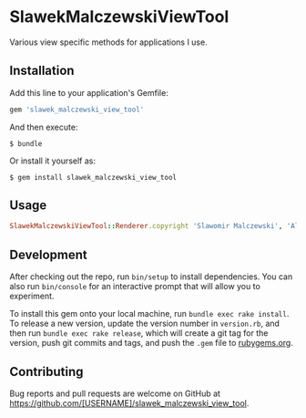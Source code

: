 # SlawekMalczewskiViewTool

Various view specific methods for applications I use.

## Installation

Add this line to your application's Gemfile:

```ruby
gem 'slawek_malczewski_view_tool'
```

And then execute:

    $ bundle

Or install it yourself as:

    $ gem install slawek_malczewski_view_tool

## Usage
```ruby
SlawekMalczewskiViewTool::Renderer.copyright 'Slawomir Malczewski', 'All rights reserved'
```
## Development

After checking out the repo, run `bin/setup` to install dependencies. You can also run `bin/console` for an interactive prompt that will allow you to experiment.

To install this gem onto your local machine, run `bundle exec rake install`. To release a new version, update the version number in `version.rb`, and then run `bundle exec rake release`, which will create a git tag for the version, push git commits and tags, and push the `.gem` file to [rubygems.org](https://rubygems.org).

## Contributing

Bug reports and pull requests are welcome on GitHub at https://github.com/[USERNAME]/slawek_malczewski_view_tool.

